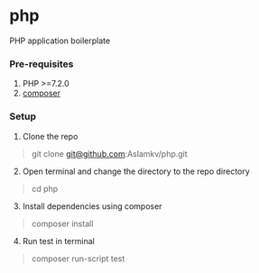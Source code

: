 # php
PHP application boilerplate

### Pre-requisites

1. PHP >=7.2.0
2. [composer](https://getcomposer.org/download/)

### Setup

1. Clone the repo

> git clone git@github.com:Aslamkv/php.git

2. Open terminal and change the directory to the repo directory

> cd php

3. Install dependencies using composer

> composer install

4. Run test in terminal

> composer run-script test

